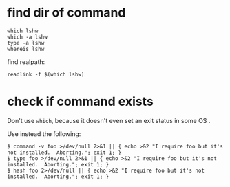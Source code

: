# find dir of command

    which lshw
    which -a lshw
    type -a lshw
    whereis lshw

find realpath:

    readlink -f $(which lshw)

# check if command exists
Don't use `which`, because it  doesn't even set an exit status in some OS .

Use instead the following:

    $ command -v foo >/dev/null 2>&1 || { echo >&2 "I require foo but it's not installed.  Aborting."; exit 1; }
    $ type foo >/dev/null 2>&1 || { echo >&2 "I require foo but it's not installed.  Aborting."; exit 1; }
    $ hash foo 2>/dev/null || { echo >&2 "I require foo but it's not installed.  Aborting."; exit 1; }
